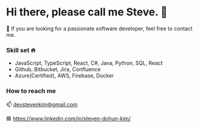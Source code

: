 # Hi there, please call me Steve. 👋

🌱 If you are looking for a passionate software developer, feel free to contact me.

### Skill set 🔥

* JavaScript, TypeScript, React, C#, Java, Python, SQL, React
* Github, Bitbucket, Jira, Confluence
* Azure(Certified), AWS, Firebase, Docker

### How to reach me
📫 devstevenkim@gmail.com

🟦 https://www.linkedin.com/in/steven-dohun-kim/
